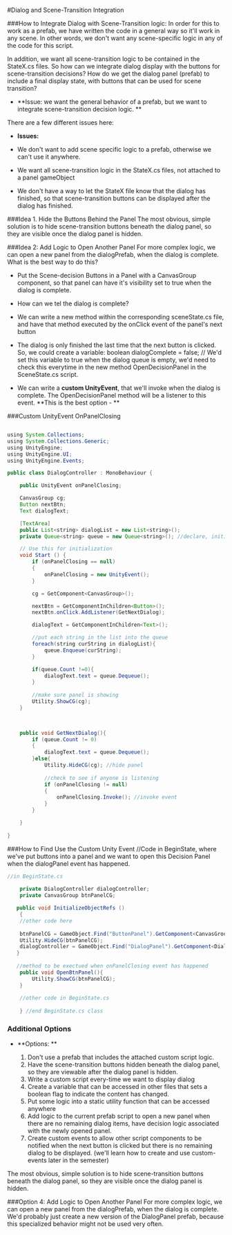 #Dialog and Scene-Transition Integration

###How to Integrate Dialog with Scene-Transition logic:
In order for this to work as a prefab, we have written the code in a general way so it'll work in any scene. In other words,  we don't want any scene-specific logic in any of the code for this script. 

In addition, we want all scene-transition logic to be contained in the StateX.cs files. So how can we integrate dialog display with the buttons for scene-transition decisions? How do we get the dialog panel (prefab) to include a final display state, with buttons that can be used for scene transition?

- **Issue: we want the general behavior of a prefab, but we want to integrate scene-transition decision logic. ** 

There are a few different issues here:
 
  - **Issues:**

   - We don't want to add scene specific logic to a prefab, otherwise we can't use it anywhere. 
   - We want all scene-transition logic in the StateX.cs files, not attached to a panel gameObject
   - We don't have a way to let the StateX file know that the dialog has finished, so that scene-transition buttons can be displayed after the dialog has finished.
   
###Idea 1. Hide the Buttons Behind the Panel
  The most obvious, simple solution is to hide scene-transition buttons beneath the dialog panel, so they are visible once the dialog panel is hidden.  

###Idea 2: Add Logic to Open Another Panel
For more complex logic, we can open a new panel from the dialogPrefab, when the dialog is complete.  What is the best way to do this?  

 - Put the Scene-decision Buttons in a Panel with a CanvasGroup component, so that panel can have it's visibility set to true when the dialog is complete.

 -  How can we tel the dialog is complete?
 
 -  We can write a new method within the corresponding sceneState.cs file, and have that method executed by the onClick event of the panel's next button
 -  The dialog is only finished the last time that the next button is clicked.  So, we could create a variable:  boolean dialogComplete = false; //
We'd set this variable to true when the dialog queue is empty, we'd need to check this everytime in the new method OpenDecisionPanel in the SceneState.cs script.
 - We can write a **custom UnityEvent**, that we'll invoke when the dialog is complete.  The OpenDecisionPanel method will be a listener to this event.  **This is the best option - **

###Custom UnityEvent OnPanelClosing

```java

using System.Collections;
using System.Collections.Generic;
using UnityEngine;
using UnityEngine.UI;
using UnityEngine.Events;

public class DialogController : MonoBehaviour {

    public UnityEvent onPanelClosing;

    CanvasGroup cg;
    Button nextBtn;
    Text dialogText;

    [TextArea]
    public List<string> dialogList = new List<string>();
    private Queue<string> queue = new Queue<string>(); //declare, initialize

	// Use this for initialization
	void Start () {
        if (onPanelClosing == null)
        {
            onPanelClosing = new UnityEvent();
        }

        cg = GetComponent<CanvasGroup>();

        nextBtn = GetComponentInChildren<Button>();
        nextBtn.onClick.AddListener(GetNextDialog);

        dialogText = GetComponentInChildren<Text>();

        //put each string in the list into the queue
        foreach(string curString in dialogList){
            queue.Enqueue(curString);
        }

        if(queue.Count !=0){
            dialogText.text = queue.Dequeue();
        }
    
        //make sure panel is showing
        Utility.ShowCG(cg);
	}
	


    public void GetNextDialog(){
        if (queue.Count != 0)
        {
            dialogText.text = queue.Dequeue();
        }else{
            Utility.HideCG(cg); //hide panel
    
            //check to see if anyone is listening
            if (onPanelClosing != null)
            {
                onPanelClosing.Invoke(); //invoke event        
            }
        }

    }
	
}

```
###How to Find Use the Custom Unity Event
//Code in BeginState, where we've put buttons into a panel and we want to open this Decision Panel when the dialogPanel event has happened.

```java
//in BeginState.cs
  
    private DialogController dialogController;
    private CanvasGroup btnPanelCG;

   public void InitializeObjectRefs ()
	{
    //other code here
    
    btnPanelCG = GameObject.Find("ButtonPanel").GetComponent<CanvasGroup>();
    Utility.HideCG(btnPanelCG);
    dialogController = GameObject.Find("DialogPanel").GetComponent<DialogController>();  //find the DialogPanel onPanelClosing custom event      dialogController.onPanelClosing.AddListener(OpenBtnPanel) ;
   }
   
   //method to be exectued when onPanelClosing event has happened
    public void OpenBtnPanel(){
        Utility.ShowCG(btnPanelCG); 
    }
    
    //other code in BeginState.cs
    
    } //end BeginState.cs class	
```

      
            
   
   
 ### Additional Options
-  **Options:  **
    
    1.  Don't use a prefab that includes the attached custom script logic.
    2.  Have the scene-transition buttons hidden beneath the dialog panel, so they are viewable after the dialog panel is hidden.
    3.  Write a custom script every-time we want to display dialog
    4.  Create a variable that can be accessed in other files that sets a boolean flag to indicate the content has changed.
    4.  Put some logic into a static utility function that can be accessed anywhere
    5.  Add logic to the current prefab script to open a new panel when there are no remaining dialog items, have decision logic associated with the newly opened panel.  
    6.  Create custom events to allow other script components to be notified when the next button is clicked but there is no remaining dialog to be displayed.   (we'll learn how to create and use custom-events later in the semester)
       
The most obvious, simple solution is to hide scene-transition buttons beneath the dialog panel, so they are visible once the dialog panel is hidden.  

###Option 4: Add Logic to Open Another Panel
For more complex logic, we can open a new panel from the dialogPrefab, when the dialog is complete.  We'd probably just create a new version of the DialogPanel prefab, because this specialized behavior might not be used very often.




